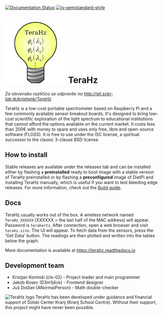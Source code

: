 [![Documentation Status](https://readthedocs.org/projects/terahz/badge/?version=latest)](https://terahz.readthedocs.io/en/latest/?badge=latest)
[![js-semistandard-style](https://img.shields.io/badge/code%20style-semistandard-brightgreen.svg?style=flat-square)](https://github.com/standard/semistandard)
# <img alt="TeraHz logo" src="docs/imgs/logo-sq.png" width="200px"> TeraHz

*Za slovensko različico se odpravite na <http://git.sckr-lab.tk/kristjank/TeraHz>*

TeraHz is a low-cost portable spectrometer based on Raspberry Pi and a few
commonly available sensor breakout boards. It's designed to bring low-cost
scientific exploration of the light spectrum to educational institutions that
cannot afford the options available on the current market. It costs less than
200€ with money to spare and uses only free, libre and open-source software
(FLOSS). It is free to use under the ISC license, a spiritual successor to the
classic 3-clause BSD license.

## How to install
Stable releases are available under the releases tab and can be installed either
by flashing a **preinstalled** ready to boot image with a stable version of
TeraHz preinstalled or by flashing a **preconfigured** image of DietPi and
installing TeraHz manually, which is useful if you want to test bleeding edge
releases. For more information, check out the [Build
guide](https://terahz.readthedocs.io/en/latest/build/).

## Docs
TeraHz usually works out of the box. A wireless network named `TeraHz_XXXXXX`
(XXXXXX = the last half of the MAC address) will appear. Password is
`terahertz`. After connection, open a web browser and visit `terahz.site`.
The UI will appear. To fetch data from the sensors, press the 'Get Data' button.
The readings are then plotted and written into the tables below the graph.

More documentation is available at <https://terahz.readthedocs.io>

## Development team
- Kristjan Komloši (cls-02) - Project leader and main programmer
- Jakob Kosec (D3m1j4ck) - Frontend designer
- Juš Dolžan (ANormalPerson) - Math double-checker

<img alt="TeraHz logo" src="http://www.sckr.si/documents/upload/konektor/logo/_SC.gif" width="200px">  
TeraHz has been developed under guidance and financial support of Šolski Center Kranj (Kranj School Centre). Without their support, this project might have never been possible.
